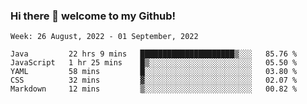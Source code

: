 ### Hi there 👋 welcome to my Github! 

<!--START_SECTION:waka-->
```text
Week: 26 August, 2022 - 01 September, 2022

Java         22 hrs 9 mins   █████████████████████▒░░░   85.76 % 
JavaScript   1 hr 25 mins    █▒░░░░░░░░░░░░░░░░░░░░░░░   05.50 % 
YAML         58 mins         █░░░░░░░░░░░░░░░░░░░░░░░░   03.80 % 
CSS          32 mins         ▓░░░░░░░░░░░░░░░░░░░░░░░░   02.07 % 
Markdown     12 mins         ▒░░░░░░░░░░░░░░░░░░░░░░░░   00.82 % 
```
<!--END_SECTION:waka-->
